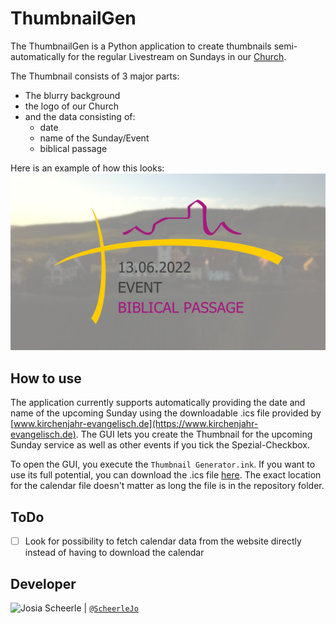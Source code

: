 # ThumbnailGen

The ThumbnailGen is a Python application to create thumbnails semi-automatically for the regular Livestream on Sundays in our [Church](https://www.youtube.com/channel/UClapMLdmTYl2hPJB4zVHd1g).

The Thumbnail consists of 3 major parts:

- The blurry background
- the logo of our Church
- and the data consisting of:
  - date
  - name of the Sunday/Event
  - biblical passage

Here is an example of how this looks:
![Example](Thumbnail_example.png)

## How to use

The application currently supports automatically providing the date and name of the upcoming Sunday using the downloadable .ics file provided by [www.kirchenjahr-evangelisch.de](https://www.kirchenjahr-evangelisch.de).
The GUI lets you create the Thumbnail for the upcoming Sunday service as well as other events if you tick the Spezial-Checkbox.

To open the GUI, you execute the `Thumbnail Generator.ink`. If you want to use its full potential, you can download the .ics file [here](https://www.kirchenjahr-evangelisch.de/ical-kalender-download.php). The exact location for the calendar file doesn't matter as long the file is in the repository folder.

## ToDo

- [ ] Look for possibility to fetch calendar data from the website directly instead of having to download the calendar

## Developer

<img src="https://avatars.githubusercontent.com/ScheerleJo" height="50px" title="Josia Scheerle"/> | [`@ScheerleJo`](https://github.com/ScheerleJo)
